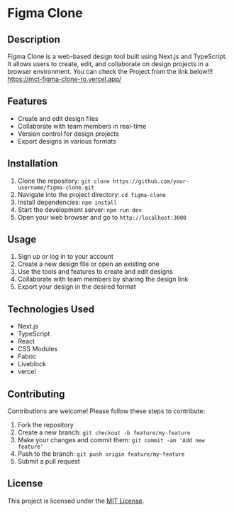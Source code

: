 # Figma Clone

## Description
Figma Clone is a web-based design tool built using Next.js and TypeScript. It allows users to create, edit, and collaborate on design projects in a browser environment.
You can check the Project from the link below!!!
https://mct-figma-clone-ro.vercel.app/

## Features
- Create and edit design files
- Collaborate with team members in real-time
- Version control for design projects
- Export designs in various formats

## Installation
1. Clone the repository: `git clone https://github.com/your-username/figma-clone.git`
2. Navigate into the project directory: `cd figma-clone`
3. Install dependencies: `npm install`
4. Start the development server: `npm run dev`
5. Open your web browser and go to `http://localhost:3000`

## Usage
1. Sign up or log in to your account
2. Create a new design file or open an existing one
3. Use the tools and features to create and edit designs
4. Collaborate with team members by sharing the design link
5. Export your design in the desired format

## Technologies Used
- Next.js
- TypeScript
- React
- CSS Modules
- Fabric
- Liveblock
- vercel


## Contributing
Contributions are welcome! Please follow these steps to contribute:
1. Fork the repository
2. Create a new branch: `git checkout -b feature/my-feature`
3. Make your changes and commit them: `git commit -am 'Add new feature'`
4. Push to the branch: `git push origin feature/my-feature`
5. Submit a pull request

## License
This project is licensed under the [MIT License](LICENSE).
